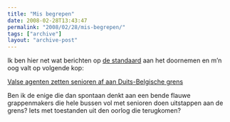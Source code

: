 ```yaml
---
title: "Mis begrepen"
date: 2008-02-28T13:43:47
permalink: "2008/02/28/mis-begrepen/"
tags: ["archive"]
layout: "archive-post"
---
```

Ik ben hier net wat berichten op [de standaard](http://www.standaard.be/ "http://www.standaard.be") aan het doornemen en m’n oog valt op volgende kop:

[Valse agenten zetten senioren af aan Duits-Belgische grens](http://www.standaard.be/Artikel/Detail.aspx?artikelId=DMF27022008_084 "http://www.standaard.be/Artikel/Detail.aspx?artikelId=DMF27022008_084")

Ben ik de enige die dan spontaan denkt aan een bende flauwe grappenmakers die hele bussen vol met senioren doen uitstappen aan de grens? Iets met toestanden uit den oorlog die terugkomen?
